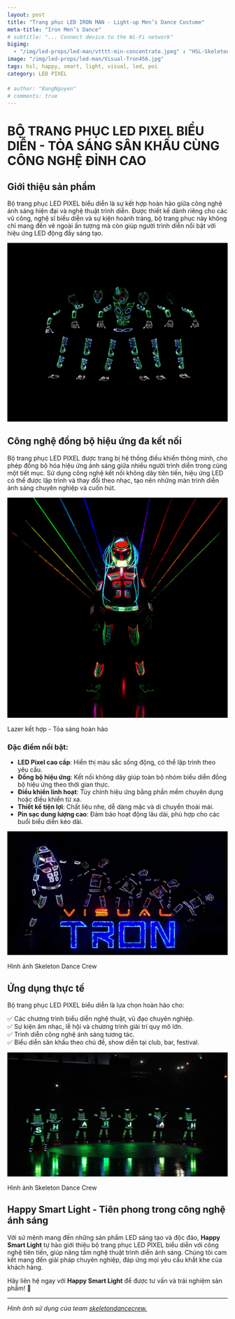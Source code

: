 ```yaml
---
layout: post
title: "Trang phục LED IRON MAN - Light-up Men’s Dance Costume"
meta-title: "Iron Men’s Dance"
# subtitle: "... Connect device to the Wi-Fi network"
bigimg:
  - "/img/led-props/led-man/vtttt-min-concentrate.jpeg" : "HSL-Skeleton Dance Crew"
image: "/img/led-props/led-man/Visual-Tron456.jpg"
tags: hsl, happy, smart, light, visual, led, poi
category: LED PIXEL

# author: "BangNguyen"
# comments: true
---
```


# BỘ TRANG PHỤC LED PIXEL BIỂU DIỄN - TỎA SÁNG SÂN KHẤU CÙNG CÔNG NGHỆ ĐỈNH CAO

## Giới thiệu sản phẩm
Bộ trang phục LED PIXEL biểu diễn là sự kết hợp hoàn hảo giữa công nghệ ánh sáng hiện đại và nghệ thuật trình diễn. Được thiết kế dành riêng cho các vũ công, nghệ sĩ biểu diễn và sự kiện hoành tráng, bộ trang phục này không chỉ mang đến vẻ ngoài ấn tượng mà còn giúp người trình diễn nổi bật với hiệu ứng LED động đầy sáng tạo.

!["iron-man"](/img/led-props/led-man/VT-concentrate-1-2.jpg)

## Công nghệ đồng bộ hiệu ứng đa kết nối
Bộ trang phục LED PIXEL được trang bị hệ thống điều khiển thông minh, cho phép đồng bộ hóa hiệu ứng ánh sáng giữa nhiều người trình diễn trong cùng một tiết mục. Sử dụng công nghệ kết nối không dây tiên tiến, hiệu ứng LED có thể được lập trình và thay đổi theo nhạc, tạo nên những màn trình diễn ánh sáng chuyên nghiệp và cuốn hút.

<div class="post-img-post">
  <img src="/img/led-props/led-man/Visual-Tron456.jpg" alt="iron-man">
  <p>Lazer kết hợp - Tỏa sáng hoàn hảo</p>
</div>


### Đặc điểm nổi bật:
- **LED Pixel cao cấp**: Hiển thị màu sắc sống động, có thể lập trình theo yêu cầu.
- **Đồng bộ hiệu ứng**: Kết nối không dây giúp toàn bộ nhóm biểu diễn đồng bộ hiệu ứng theo thời gian thực.
- **Điều khiển linh hoạt**: Tùy chỉnh hiệu ứng bằng phần mềm chuyên dụng hoặc điều khiển từ xa.
- **Thiết kế tiện lợi**: Chất liệu nhẹ, dễ dàng mặc và di chuyển thoải mái.
- **Pin sạc dung lượng cao**: Đảm bảo hoạt động lâu dài, phù hợp cho các buổi biểu diễn kéo dài.

<div class="post-img-post">
  <img src="/img/led-props/led-man/vtttt-min-concentrate.jpeg" alt="iron-man">
  <p>Hình ảnh Skeleton Dance Crew</p>
</div>

## Ứng dụng thực tế
Bộ trang phục LED PIXEL biểu diễn là lựa chọn hoàn hảo cho:

✅ Các chương trình biểu diễn nghệ thuật, vũ đạo chuyên nghiệp.  
✅ Sự kiện âm nhạc, lễ hội và chương trình giải trí quy mô lớn.  
✅ Trình diễn công nghệ ánh sáng tương tác.  
✅ Biểu diễn sân khấu theo chủ đề, show diễn tại club, bar, festival.  

<div class="post-img-post">
  <img src="/img/led-props/led-man/LED-Drummes-in-Sharjah1-scaled-2.jpg" alt="iron-man">
  <p>Hình ảnh Skeleton Dance Crew</p>
</div>


## Happy Smart Light - Tiên phong trong công nghệ ánh sáng
Với sứ mệnh mang đến những sản phẩm LED sáng tạo và độc đáo, **Happy Smart Light** tự hào giới thiệu bộ trang phục LED PIXEL biểu diễn với công nghệ tiên tiến, giúp nâng tầm nghệ thuật trình diễn ánh sáng. Chúng tôi cam kết mang đến giải pháp chuyên nghiệp, đáp ứng mọi yêu cầu khắt khe của khách hàng.

Hãy liên hệ ngay với **Happy Smart Light** để được tư vấn và trải nghiệm sản phẩm! 🚀

---

*Hình ảnh sử dụng của team* [*skeletondancecrew.*](https://www.skeletondancecrew.com/visual-tron-dance-an-amazing-outdoor-led-dance/)
